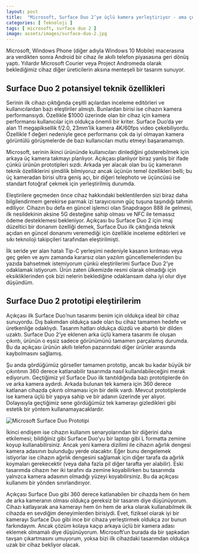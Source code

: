 ```yaml
---
layout: post
title:  "Microsoft, Surface Duo 2’ye üçlü kamera yerleştiriyor - ama çekincelerim var"
categories: [ Teknoloji ]
tags: [ microsoft, surface duo 2 ]
image: assets/images/surface-duo-2.jpg
---
```

Microsoft, Windows Phone (diğer adıyla Windows 10 Mobile) macerasına ara verdikten sonra Android bir cihaz ile akıllı telefon piyasasına geri dönüş yaptı. Yıllardır Microsoft Courier veya Project Andromeda olarak beklediğimiz cihaz diğer üreticilerin aksına menteşeli bir tasarım sunuyor.

## Surface Duo 2 potansiyel teknik özellikleri

Serinin ilk cihazı çıktığında çeşitli açılardan inceleme editörleri ve kullanıcılardan bazı eleştiriler almıştı. Bunlardan birisi ise cihazın kamera performansıydı. Özellikle $1000 üzerinde olan bir cihaz için kamera performansı kullanıcılar için oldukça önemli bir kriter. Surface Duo’da yer alan 11 megapiksellik f/2.0, 23mm’lik kamera 4K/60fps video çekebiliyordu. Özellikle f değeri nedeniyle gece performansı çok da iyi olmayan kamera görüntülü görüşmelerde de bazı kullanıcıları mutlu etmeyi başaramamıştı.

Microsoft, serinin ikinci ürününde kullanıcıları dinlediğini gösterebilmek için arkaya üç kamera takmayı planlıyor. Açıkçası planlıyor biraz yanlış bir ifade çünkü ürünün prototipleri sızdı. Arkada yer alacak olan bu üç kameranın teknik özelliklerini şimdilik bilmiyoruz ancak üçünün temel özellikleri belli; bu üç kameradan birisi ultra geniş açı, bir diğeri telephoto ve üçüncüsü ise standart fotoğraf çekmek için yerleştirilmiş durumda.

Eleştirilere geçmeden önce cihaz hakkındaki beklentilerden sizi biraz daha bilgilendirmem gerekirse parmak izi tarayıcısının güç tuşuna taşındığı tahmin ediliyor. Cihazın bu defa en güncel işlemci olan Snapdragon 888 ile gelmesi, ilk nesildekinin aksine 5G desteğine sahip olması ve NFC ile temassız ödeme desteklemesi bekleniyor. Açıkçası bu Surface Duo 2 için imaj düzeltici bir donanım özelliği demek, Surface Duo ilk çıktığında teknik açıdan en güncel donanımı veremediği için özellikle inceleme editörleri ve sıkı teknoloji takipçileri tarafından eleştirilmişti.

İlk seride yer alan hatalı Tip-C yerleşimi nedeniyle kasanın kırılması veya geç gelen ve aynı zamanda kararsız olan yazılım güncellemelerinden bu yazıda bahsetmek istemiyorum çünkü eleştirilerimi Surface Duo 2’ye odaklamak istiyorum. Ürün zaten ülkemizde resmi olarak olmadığı için eksikliklerinden çok bizi nelerin beklediğine odaklansam daha iyi olur diye düşündüm.

## Surface Duo 2 prototipi eleştirilerim
Açıkçası ilk Surface Duo’nun tasarımı benim için oldukça ideal bir cihaz sunuyordu. Dış bakımdan oldukça sade olan bu cihaz tamamen hedefe ve üretkenliğe odaklıydı. Tasarım hatları oldukça düzdü ve abartılı bir dilden uzaktı. Surface Duo 2’ye eklenen arka üçlü kamera tasarımı ile oluşan çıkıntı, ürünün o eşsiz sadece görünümünü tamamen parçalamış durumda. Bu da açıkçası ürünün akıllı telefon pazarındaki diğer ürünler arasında kaybolmasını sağlamış.

Şu anda gördüğümüz görseller tamamen prototip, ancak bu kadar büyük bir çıkıntının 360 derece katlanabilir tasarımda nasıl kullanılabileceğini merak ediyorum. Geçtiğimiz yıl Surface Duo ilk tanıtıldığında bazı prototiplerde ön ve arka kamera aydırdı. Arkada bulunan tek kamera için 360 derece katlanan cihazda çıkıntı olmaması için bir delik vardı. Mevcut prototiplerde ise kamera üçlü bir yapıya sahip ve bir adanın üzerinde yer alıyor. Dolayısıyla geçtiğimiz sene gördüğümüz tek kamerayı gizledikleri gibi estetik bir yöntem kullanamayacaklardır.

![Microsoft Surface Duo Prototipi](https://tolgaaltas.com/assets/images/surface-duo-prototype.jpg)

İkinci endişem ise cihazın kullanım senaryolarından bir diğerini daha etkilemesi; bildiğiniz gibi Surface Duo’yu bir laptop gibi L formatta zemine koyup kullanabilirsiniz. Ancak yeni kamera dizilimi ile cihazın ağırlık dengesi kamera adasının bulunduğu yerde olacaktır. Eğer bunu dengelemek istiyorlar ise cihazın ağırlık dengesini sağlamak için diğer tarafa da ağırlık koymaları gerekecektir (veya daha fazla pil diğer tarafta yer alabilir). Eski tasarımda cihazın her iki tarafını da zemine koyabilirken bu tasarımda yalnızca kamera adasının olmadığı yüzeyi koyabilirsiniz. Bu da açıkçası kullanımı bir yönden sınırlandırıyor.

Açıkçası Surface Duo gibi 360 derece katlanabilen bir cihazda hem ön hem de arka kameranın olması oldukça gereksiz bir tasarım diye düşünüyorum. Cihazı katlayarak ana kamerayı hem ön hem de arka olarak kullanabilmek ilk cihazda en sevdiğim deneyimlerden birisiydi. Evet, fiziksel olarak iyi bir kamerayı Surface Duo gibi ince bir cihaza yerleştirmek oldukça zor bunun farkındayım. Ancak çözüm kolaya kaçıp arkaya üçlü bir kamera adası eklemek olmamalı diye düşünüyorum. Microsoft’un burada da bir şapkadan tavşan çıkartmasını umuyorum, yoksa bizi ilk cihazdaki tasarımdan oldukça uzak bir cihaz bekliyor olacak.
